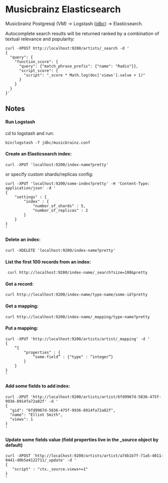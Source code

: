 # Musicbrainz Elasticsearch

Musicbrainz Postgresql (VM) -> Logstash ([jdbc](https://www.elastic.co/blog/logstash-jdbc-input-plugin)) -> Elasticsearch.

Autocomplete search results will be returned ranked by a combination of textual relevance and popularity:

```
curl -XPOST http://localhost:9200/artists/_search -d '
{
  "query": {
    "function_score": {
      "query": {"match_phrase_prefix": {"name": "Radio"}},
      "script_score": {
        "script": "_score * Math.log(doc['views'].value + 1)"
      }
    }
  }
}'
```

## Notes

#### Run Logstash

cd to logstash and run:

`bin/logstash -f jdbc/musicbrainz.conf`

#### Create an Elasticsearch index:

`curl -XPUT 'localhost:9200/index-name?pretty'`

or specify custom shards/replicas config:

```
curl -XPUT 'localhost:9200/some-index?pretty' -H 'Content-Type: application/json' -d '
{
    "settings" : {
        "index" : {
            "number_of_shards" : 5,
            "number_of_replicas" : 2
        }
    }
}
'
```

#### Delete an index:
`curl -XDELETE 'localhost:9200/index-name?pretty'`

#### List the first 100 records from an index:
` curl http://localhost:9200/index-name/_search?size=100&pretty`

#### Get a record:
`curl http://localhost:9200/index-name/type-name/some-id?pretty`

#### Get a mapping:
`curl http://localhost:9200/index-name/_mapping/type-name?pretty`

#### Put a mapping:
```
curl -XPUT 'http://localhost:9200/artists/artist/_mapping' -d '
{
    “{
        "properties" : {
            “some-field” : {"type" : “integer”}
        }
    }
}
'
```

#### Add some fields to add index:
```
curl -XPUT 'http://localhost:9200/artists/artist/6fd9967d-5836-475f-9936-8914fa72a82f' -d '
{
  "gid": "6fd9967d-5836-475f-9936-8914fa72a82f",
  "name": "Elliot Smith",
  "views": 1
}
'
```

#### Update some fields value (field properties live in the _source object by default)
```
curl -XPOST 'http://localhost:9200/artists/artist/a74b1b7f-71a5-4011-9441-d0b5e4122711/_update' -d '
{
   "script" : "ctx._source.views+=1"
}
'
```

